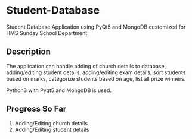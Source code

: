 # Student-Database
Student Database Application using PyQt5 and MongoDB customized for HMS Sunday School Department

## Description
The application can handle adding of church details to database, adding/editing student details, adding/editing exam details, sort students based on marks, categorize students based on age, list all prize winners.

Python3 with Pyqt5 and MongoDB is used.

## Progress So Far
1. Adding/Editing church details
2. Adding/Editing student details
